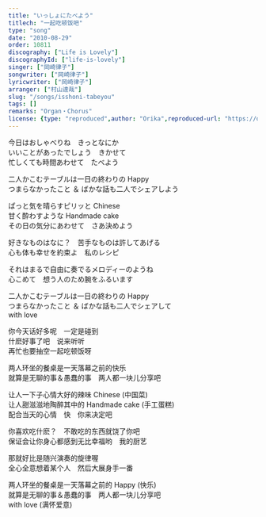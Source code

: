 ```yaml
---
title: "いっしょにたべよう"
titlech: "一起吃顿饭吧"
type: "song"
date: "2010-08-29"
order: 10811
discography: ["Life is Lovely"]
discographyId: ["life-is-lovely"]
singer: ["岡崎律子"]
songwriter: ["岡崎律子"]
lyricwriter: ["岡崎律子"]
arranger: ["村山達哉"]
slug: "/songs/isshoni-tabeyou"
tags: []
remarks: "Organ・Chorus"
license: {type: "reproduced",author: "Orika",reproduced-url: "https://orikamushi.netlify.app/",reproduced-website: "織歌蟲網站"}
---
```


今日はおしゃべりね　きっとなにか   
いいことがあったでしょう　きかせて   
忙しくても時間あわせて　たべよう   
  
二人かこむテーブルは一日の終わりの Happy   
つまらなかったこと ＆ ばかな話も二人でシェアしよう   
  
ぱっと気を晴らすピリッと Chinese   
甘く酔わすような Handmade cake   
その日の気分にあわせて　さあ決めよう   
  
好きなものはなに？　苦手なものは許してあげる   
心も体も幸せを約束よ　私のレシピ   
  
それはまるで自由に奏でるメロディーのようね   
心こめて　想う人のため腕をふるいます   
  
二人かこむテーブルは一日の終わりの Happy   
つまらなかったこと ＆ ばかな話も二人でシェアして   
with love  

<!-- 翻译 -->

你今天话好多呢　一定是碰到  
什麽好事了吧　说来听听  
再忙也要抽空一起吃顿饭呀  
  
两人环坐的餐桌是一天落幕之前的快乐  
就算是无聊的事＆愚蠢的事　两人都一块儿分享吧  
  
让人一下子心情大好的辣味 Chinese (中国菜)  
让人甜滋滋地陶醉其中的 Handmade cake (手工蛋糕)  
配合当天的心情　快　你来决定吧  
  
你喜欢吃什麽？　不敢吃的东西就饶了你吧  
保证会让你身心都感到无比幸福哟　我的厨艺  
  
那就好比是随兴演奏的旋律喔  
全心全意想着某个人　然后大展身手一番  
  
两人环坐的餐桌是一天落幕之前的 Happy (快乐)  
就算是无聊的事＆愚蠢的事　两人都一块儿分享吧  
with love (满怀爱意)
